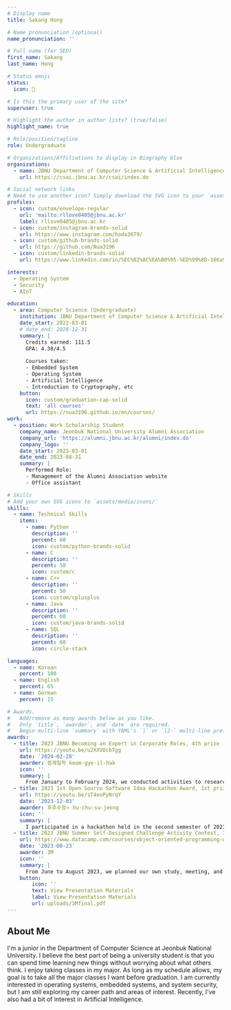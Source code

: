 ```yaml
---
# Display name
title: Sakang Hong

# Name pronunciation (optional)
name_pronunciation: ''

# Full name (for SEO)
first_name: Sakang
last_name: Hong

# Status emoji
status:
  icon: 💭

# Is this the primary user of the site?
superuser: true

# Highlight the author in author lists? (true/false)
highlight_name: true

# Role/position/tagline
role: Undergraduate

# Organizations/Affiliations to display in Biography blox
organizations:
  - name: JBNU Department of Computer Science & Artificial Intelligence
    url: https://csai.jbnu.ac.kr/csai/index.do

# Social network links
# Need to use another icon? Simply download the SVG icon to your `assets/media/icons/` folder.
profiles:
  - icon: custom/envelope-regular
    url: 'mailto:rllove0405@jbnu.ac.kr'
    label: rllove0405@jbnu.ac.kr
  - icon: custom/instagram-brands-solid
    url: https://www.instagram.com/hada3679/
  - icon: custom/github-brands-solid
    url: https://github.com/Nua3196
  - icon: custom/linkedin-brands-solid
    url: https://www.linkedin.com/in/%EC%82%AC%EA%B0%95-%ED%99%8D-166a9a306/

interests:
  - Operating System
  - Security
  - AIoT

education:
  - area: Computer Science (Undergraduate)
    institution: JBNU Department of Computer Science & Artificial Intelligence
    date_start: 2022-03-01
    # date_end: 2020-12-31
    summary: |
      Credits earned: 111.5  
      GPA: 4.38/4.5
      
      Courses taken:
      - Embedded System
      - Operating System
      - Artificial Intelligence
      - Introduction to Cryptography, etc
    button:
      icon: custom/graduation-cap-solid
      text: 'all courses'
      url: https://nua3196.github.io/en/courses/
work:
  - position: Work Scholarship Student
    company_name: Jeonbuk National University Alumni Association
    company_url: 'https://alumni.jbnu.ac.kr/alumni/index.do'
    company_logo: ''
    date_start: 2023-03-01
    date_end: 2023-08-31
    summary: |
      Performed Role:
      - Management of the Alumni Association website
      - Office assistant

# Skills
# Add your own SVG icons to `assets/media/icons/`
skills:
  - name: Technical Skills
    items:
      - name: Python
        description: ''
        percent: 60
        icon: custom/python-brands-solid
      - name: C
        description: ''
        percent: 50
        icon: custom/c
      - name: C++
        description: ''
        percent: 50
        icon: custom/cplusplus
      - name: Java
        description: ''
        percent: 60
        icon: custom/java-brands-solid
      - name: SQL
        description: ''
        percent: 60
        icon: circle-stack

languages:
  - name: Korean
    percent: 100
  - name: English
    percent: 65
  - name: German
    percent: 15

# Awards.
#   Add/remove as many awards below as you like.
#   Only `title`, `awarder`, and `date` are required.
#   Begin multi-line `summary` with YAML's `|` or `|2-` multi-line prefix and indent 2 spaces below.
awards:
  - title: 2023 JBNU Becoming an Expert in Corporate Roles, 4th prize
    url: https://youtu.be/u2XXVOcbTgg
    date: '2024-02-20'
    awarder: 컴계일학 keom-gye-il-hak
    icon: ''
    summary: |
      From January to February 2024, we conducted activities to research corporate information about Danggeun and the Financial Services Commission, as well as to interview current employees to investigate the companies and their roles.
  - title: 2023 1st Open Source Software Idea Hackathon Award, 1st prize
    url: https://youtu.be/sT4eoPyNrqY
    date: '2023-12-03'
    awarder: 후추수정⭐️ hu-chu-su-jeong
    icon: ''
    summary: |
      I participated in a hackathon held in the second semester of 2023, where I developed a real-time mobile screen translation application. I took on the role of front-end developer.
  - title: 2023 JBNU Summer Self-Designed Challenge Activity Contest, 3rd prize
    url: https://www.datacamp.com/courses/object-oriented-programming-with-s3-and-r6-in-r
    date: '2023-08-23'
    awarder: 3M
    icon: ''
    summary: |
      From June to August 2023, we planned our own study, meeting, and development schedule to develop a 'KEUNSARAM Project' management application.
    button:
        icon: ''
        text: View Presentation Materials
        label: View Presentation Materials
        url: uploads/3Mfinal.pdf
---
```


## About Me

I'm a junior in the Department of Computer Science at Jeonbuk National University.
I believe the best part of being a university student is that you can spend time learning new things without worrying about what others think.
I enjoy taking classes in my major. As long as my schedule allows, my goal is to take all the major classes I want before graduation.
I am currently interested in operating systems, embedded systems, and system security, but I am still exploring my career path and areas of interest. Recently, I've also had a bit of interest in Artificial Intelligence.